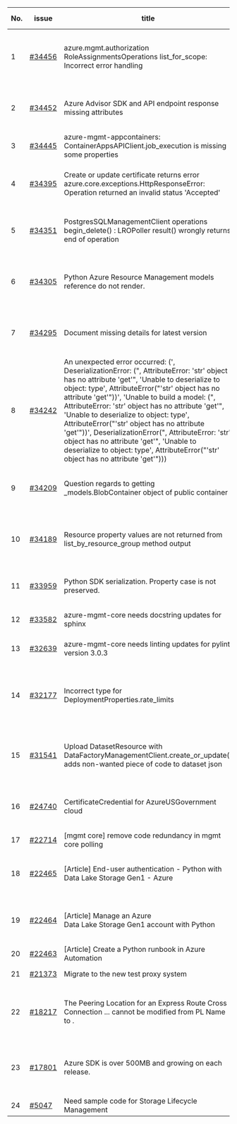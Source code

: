 | No. | issue | title | labels | assignees | bot advice | created date |
| ------ | ------ | ------ | ------ | ------ | ------ | :-----: |
|1|[#34456](https://github.com/Azure/azure-sdk-for-python/issues/34456)|azure.mgmt.authorization RoleAssignmentsOperations list_for_scope: Incorrect error handling|question, Authorization, Service Attention, Mgmt, customer-reported, needs-team-attention|msyyc|new comment|2024-02-26|
|2|[#34452](https://github.com/Azure/azure-sdk-for-python/issues/34452)|Azure Advisor SDK and API endpoint response missing attributes|question, Advisor, Service Attention, Mgmt, customer-reported, needs-team-attention|msyyc||2024-02-26|
|3|[#34445](https://github.com/Azure/azure-sdk-for-python/issues/34445)|azure-mgmt-appcontainers: ContainerAppsAPIClient.job_execution is missing some properties|Mgmt|msyyc|new issue|2024-02-24|
|4|[#34395](https://github.com/Azure/azure-sdk-for-python/issues/34395)|Create or update certificate returns error azure.core.exceptions.HttpResponseError: Operation returned an invalid status 'Accepted'|question, Service Attention, Client, Mgmt, customer-reported, needs-team-attention|msyyc|new comment|2024-02-21|
|5|[#34351](https://github.com/Azure/azure-sdk-for-python/issues/34351)|PostgresSQLManagementClient operations  begin_delete() : LROPoller result() wrongly returns end of operation |question, Service Attention, Mgmt, customer-reported, issue-addressed|msyyc||2024-02-16|
|6|[#34305](https://github.com/Azure/azure-sdk-for-python/issues/34305)|Python Azure Resource Management models reference do not render.|Docs, question, ARM, Service Attention, Mgmt, customer-reported, needs-team-attention|msyyc|new comment|2024-02-13|
|7|[#34295](https://github.com/Azure/azure-sdk-for-python/issues/34295)|Document missing details for latest version|Docs, question, Service Attention, Mgmt, customer-reported, needs-team-attention|msyyc|new comment|2024-02-13|
|8|[#34242](https://github.com/Azure/azure-sdk-for-python/issues/34242)|An unexpected error occurred: (', DeserializationError: (", AttributeError: \'str\' object has no attribute \'get\'", \'Unable to deserialize to object: type\', AttributeError("\'str\' object has no attribute \'get\'"))', 'Unable to build a model: (", AttributeError: \'str\' object has no attribute \'get\'", \'Unable to deserialize to object: type\', AttributeError("\'str\' object has no attribute \'get\'"))', DeserializationError(",  AttributeError: 'str' object has no attribute 'get'", 'Unable to deserialize to object: type', AttributeError("'str' object has no attribute 'get'")))|question, Data Factory, Service Attention, Mgmt, customer-reported, issue-addressed|msyyc||2024-02-08|
|9|[#34209](https://github.com/Azure/azure-sdk-for-python/issues/34209)|Question regards to getting _models.BlobContainer object of public container|Storage, question, Service Attention, Mgmt, customer-reported, needs-team-attention|msyyc|no reply > 7|2024-02-07|
|10|[#34189](https://github.com/Azure/azure-sdk-for-python/issues/34189)|Resource property values are not returned from list_by_resource_group method output|question, Service Attention, Mgmt, customer-reported, issue-addressed, Resources|msyyc||2024-02-06|
|11|[#33959](https://github.com/Azure/azure-sdk-for-python/issues/33959)|Python SDK serialization. Property case is not preserved.|question, Mgmt, customer-reported, needs-team-attention|msyyc||2024-01-23|
|12|[#33582](https://github.com/Azure/azure-sdk-for-python/issues/33582)|azure-mgmt-core needs docstring updates for sphinx|Mgmt, Azure.Mgmt.Core, sphinx|msyyc|new issue|2023-12-17|
|13|[#32639](https://github.com/Azure/azure-sdk-for-python/issues/32639)|azure-mgmt-core needs linting updates for pylint version 3.0.3|Mgmt, Azure.Mgmt.Core, pylint|msyyc|new issue|2023-10-22|
|14|[#32177](https://github.com/Azure/azure-sdk-for-python/issues/32177)|Incorrect type for DeploymentProperties.rate_limits|question, Cognitive Services, Service Attention, Mgmt, customer-reported, needs-team-attention|msyyc, SaurabhSharma-MSFT||2023-09-21|
|15|[#31541](https://github.com/Azure/azure-sdk-for-python/issues/31541)|Upload DatasetResource with DataFactoryManagementClient.create_or_update() adds non-wanted piece of code to dataset json|question, Data Factory, Service Attention, Mgmt, customer-reported, needs-team-attention|msyyc|no reply > 7|2023-08-09|
|16|[#24740](https://github.com/Azure/azure-sdk-for-python/issues/24740)|CertificateCredential for AzureUSGovernment cloud|feature-request, Operations Management, Mgmt, needs-team-attention|msyyc, BigCat20196|new comment|2022-06-07|
|17|[#22714](https://github.com/Azure/azure-sdk-for-python/issues/22714)|[mgmt core] remove code redundancy in mgmt core polling|Mgmt, Azure.Mgmt.Core|msyyc|new issue|2022-01-21|
|18|[#22465](https://github.com/Azure/azure-sdk-for-python/issues/22465)|[Article] End-user authentication - Python with Data Lake Storage Gen1 - Azure|Storage, Docs, Client, Mgmt, Data Lake Storage Gen1, Resources|msyyc, tasherif-msft|no reply > 7|2022-01-12|
|19|[#22464](https://github.com/Azure/azure-sdk-for-python/issues/22464)|[Article] Manage an Azure Data Lake Storage Gen1 account with Python|Storage, Docs, Client, Mgmt, Data Lake Storage Gen1, Resources|msyyc, tasherif-msft|no reply > 7|2022-01-12|
|20|[#22463](https://github.com/Azure/azure-sdk-for-python/issues/22463)|[Article] Create a Python runbook in Azure Automation|Docs, Compute, Mgmt, Resources|msyyc|no reply > 7|2022-01-12|
|21|[#21373](https://github.com/Azure/azure-sdk-for-python/issues/21373)|Migrate to the new test proxy system|Mgmt, Epic, MQ|msyyc|no reply > 7|2021-10-22|
|22|[#18217](https://github.com/Azure/azure-sdk-for-python/issues/18217)|The Peering Location for an Express Route Cross Connection ... cannot be modified from PL Name to .|bug, Network - ExpressRoute, Service Attention, Mgmt, customer-reported, needs-team-attention|msyyc|new comment|2021-04-22|
|23|[#17801](https://github.com/Azure/azure-sdk-for-python/issues/17801)|Azure SDK is over 500MB and growing on each release.|question, Network, Service Attention, Mgmt, customer-reported, needs-team-attention|msyyc, iscai-msft, lmazuel|new comment|2021-04-05|
|24|[#5047](https://github.com/Azure/azure-sdk-for-python/issues/5047)|Need sample code for Storage Lifecycle Management|Docs, Mgmt|msyyc|new comment|2019-05-02|
